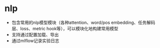 # nlp
- 包含常用的nlp模型模块（各种attention、word/pos embedding、任务解码层、loss、metric hook等），可以模块化地构建常用模型
- 支持通过配置加载、导出
- 通过mlflow记录实验日志
